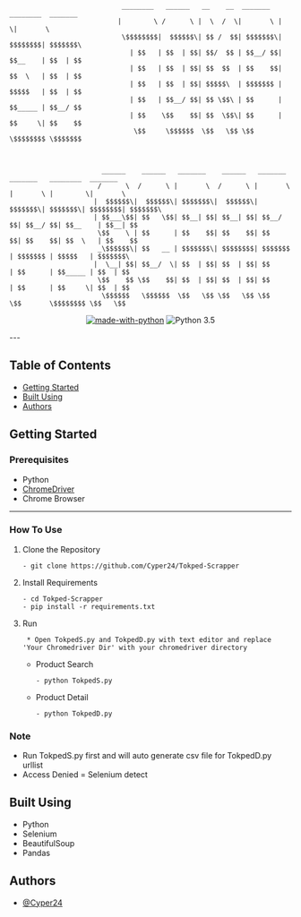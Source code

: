 ```
                            ________   ______   __    __  _______   ________  _______                
                           |        \ /      \ |  \  /  \|       \ |        \|       \               
                            \$$$$$$$$|  $$$$$$\| $$ /  $$| $$$$$$$\| $$$$$$$$| $$$$$$$\              
                              | $$   | $$  | $$| $$/  $$ | $$__/ $$| $$__    | $$  | $$              
                              | $$   | $$  | $$| $$  $$  | $$    $$| $$  \   | $$  | $$              
                              | $$   | $$  | $$| $$$$$\  | $$$$$$$ | $$$$$   | $$  | $$              
                              | $$   | $$__/ $$| $$ \$$\ | $$      | $$_____ | $$__/ $$              
                              | $$    \$$    $$| $$  \$$\| $$      | $$     \| $$    $$              
                               \$$     \$$$$$$  \$$   \$$ \$$       \$$$$$$$$ \$$$$$$$               



                       ______    ______   _______    ______   _______   _______   ________  _______  
                      /      \  /      \ |       \  /      \ |       \ |       \ |        \|       \ 
                     |  $$$$$$\|  $$$$$$\| $$$$$$$\|  $$$$$$\| $$$$$$$\| $$$$$$$\| $$$$$$$$| $$$$$$$\
                     | $$___\$$| $$   \$$| $$__| $$| $$__| $$| $$__/ $$| $$__/ $$| $$__    | $$__| $$
                      \$$    \ | $$      | $$    $$| $$    $$| $$    $$| $$    $$| $$  \   | $$    $$
                      _\$$$$$$\| $$   __ | $$$$$$$\| $$$$$$$$| $$$$$$$ | $$$$$$$ | $$$$$   | $$$$$$$\
                     |  \__| $$| $$__/  \| $$  | $$| $$  | $$| $$      | $$      | $$_____ | $$  | $$
                      \$$    $$ \$$    $$| $$  | $$| $$  | $$| $$      | $$      | $$     \| $$  | $$
                       \$$$$$$   \$$$$$$  \$$   \$$ \$$   \$$ \$$       \$$       \$$$$$$$$ \$$   \$$

 ```                                                                                                                                                 



<div align="center">

[![made-with-python](https://img.shields.io/badge/Made%20with-Python-1f425f.svg)](https://www.python.org/)
![Python 3.5](https://img.shields.io/badge/Python-3.6%2B-blue.svg)
  
</div>
---

## Table of Contents
- [Getting Started](#getting_started)
- [Built Using](#built_using)
- [Authors](#authors)

## Getting Started <a name = "getting_started"></a>

### Prerequisites

- Python
- [ChromeDriver](https://chromedriver.chromium.org/downloads)
- Chrome Browser

--- 
### How To Use
1. Clone the Repository
   ``` 
   - git clone https://github.com/Cyper24/Tokped-Scrapper
   ```
2. Install Requirements
   ```
   - cd Tokped-Scrapper
   - pip install -r requirements.txt
   ```
3. Run 
    ```
     * Open TokpedS.py and TokpedD.py with text editor and replace 'Your Chromedriver Dir' with your chromedriver directory
    ```
      - Product Search
        ```
        - python TokpedS.py
        ```
      - Product Detail
        ```
        - python TokpedD.py
        ```
        
### Note
  - Run TokpedS.py first and will auto generate csv file for TokpedD.py urllist
  - Access Denied = Selenium detect 

## Built Using <a name = "built_using"></a>
  - Python 
  - Selenium 
  - BeautifulSoup
  - Pandas
  
## Authors <a name = "authors"></a>
 - [@Cyper24](https://github.com/Cyper24)


